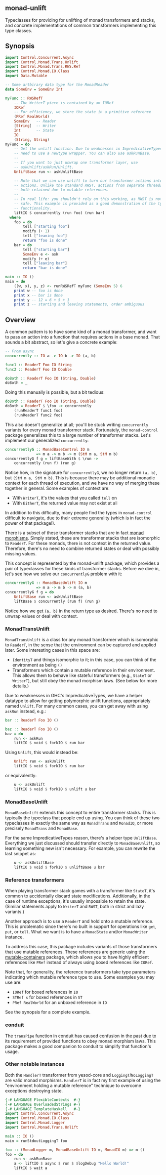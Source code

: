 ## monad-unlift

Typeclasses for providing for unlifting of monad transformers and stacks, and
concrete implementations of common transformers implementing this type classes.

## Synopsis

```haskell
import Control.Concurrent.Async
import Control.Monad.Trans.Unlift
import Control.Monad.Trans.RWS.Ref
import Control.Monad.IO.Class
import Data.Mutable

-- Some artbirary data type for the MonadReader
data SomeEnv = SomeEnv Int

myFunc :: RWSRefT
    -- The WriterT piece is contained by an IORef
    IORef
    -- For efficiency, we store the state in a primitive reference
    (PRef RealWorld)
    SomeEnv   -- Reader
    [String]  -- Writer
    Int       -- State
    IO
    (String, String)
myFunc = do
    -- Get the unlift function. Due to weaknesses in ImpredicativeTypes, we
    -- need to use a newtype wrapper. You can also use askRunBase.
    --
    -- If you want to just unwrap one transformer layer, use
    -- askUnlift/askRun/Unlift.
    UnliftBase run <- askUnliftBase

    -- Note that we can use unlift to turn our transformer actions into IO
    -- actions. Unlike the standard RWST, actions from separate threads are
    -- both retained due to mutable references.
    --
    -- In real life: you shouldn't rely on this working, as RWST is not thread
    -- safe. This example is provided as a good demonstration of the type level
    -- functionality.
    liftIO $ concurrently (run foo) (run bar)
  where
    foo = do
        tell ["starting foo"]
        modify (+ 1)
        tell ["leaving foo"]
        return "foo is done"
    bar = do
        tell ["starting bar"]
        SomeEnv e <- ask
        modify (+ e)
        tell ["leaving bar"]
        return "bar is done"

main :: IO ()
main = do
    ((w, x), y, z) <- runRWSRefT myFunc (SomeEnv 5) 6
    print w -- foo is done
    print x -- bar is done
    print y -- 12 = 6 + 5 + 1
    print z -- starting and leaving statements, order ambiguous
```

## Overview

A common pattern is to have some kind of a monad transformer, and want to pass
an action into a function that requires actions in a base monad. That sounds a
bit abstract, so let's give a concrete example:

```haskell
-- From async
concurrently :: IO a -> IO b -> IO (a, b)

func1 :: ReaderT Foo IO String
func2 :: ReaderT Foo IO Double

doBoth :: ReaderT Foo IO (String, Double)
doBoth = _
```

Doing this manually is possible, but a bit tedious:

```haskell
doBoth :: ReaderT Foo IO (String, Double)
doBoth = ReaderT $ \foo -> concurrently
    (runReaderT func1 foo)
    (runReaderT func2 foo)
```

This also doesn't generalize at all; you'll be stuck writing `concurrently`
variants for every monad transformer stack. Fortunately, the `monad-control`
package generalizes this to a large number of transformer stacks. Let's
implement our generalized `concurrently`:

```haskell
concurrentlyG :: MonadBaseControl IO m
              => m a -> m b -> m (StM m a, StM m b)
concurrentlyG f g = liftBaseWith $ \run ->
    concurrently (run f) (run g)
```

Notice how, in the signature for `concurrentlyG`, we no longer return `(a, b)`,
but `(StM m a, StM m b)`. This is because there may be additional monadic
context for each thread of execution, and we have no way of merging these
together in general. Some examples of context are:

* With `WriterT`, it's the values that you called `tell` on
* With `EitherT`, the returned value may not exist at all

In addition to this difficulty, many people find the types in `monad-control`
difficult to navigate, due to their extreme generality (which is in fact the
power of that package!).

There is a subset of these transformer stacks that are in fact [monad
morphisms](http://www.stackage.org/package/mmorph). Simply stated, these are
transformer stacks that are isomorphic to `ReaderT`. For these monads, there is
not context in the returned value. Therefore, there's no need to combine
returned states or deal with possibly missing values.

This concept is represented by the monad-unlift package, which provides a pair of typeclasses for these kinds of transformer stacks. Before we dive in, let's see how we solve our `concurrentlyG` problem with it:

```haskell
concurrentlyG :: MonadBaseUnlift IO m
              => m a -> m b -> m (a, b)
concurrentlyG f g = do
    UnliftBase run <- askUnliftBase
    liftBase $ concurrently (run f) (run g)
```

Notice how we get `(a, b)` in the return type as desired. There's no need to
unwrap values or deal with context.

### MonadTransUnlift

`MonadTransUnlift` is a class for any monad transformer which is isomorphic
to `ReaderT`, in the sense that the environment can be captured and applied
later. Some interesting cases in this space are:

* `IdentityT` and things isomorphic to it; in this case, you can think of the environment as being `()`
* Transformers which contain a mutable reference in their environment. This allows them to behave like stateful transformers (e.g., `StateT` or `WriterT`), but still obey the monad morphism laws. (See below for more details.)

Due to weaknesses in GHC's ImpredicativeTypes, we have a helper datatype to
allow for getting polymorphic unlift functions, appropriately named `Unlift`.
For many common cases, you can get away with using `askRun` instead, e.g.:

```haskell
bar :: ReaderT Foo IO ()

baz :: ReaderT Foo IO ()
baz = do
    run <- askRun
    liftIO $ void $ forkIO $ run bar
```

Using `Unlift`, this would instead be:

```haskell
    Unlift run <- askUnlift
    liftIO $ void $ forkIO $ run bar
```

or equivalently:

```haskell
    u <- askUnlift
    liftIO $ void $ forkIO $ unlift u bar
```

### MonadBaseUnlift

`MonadBaseUnlift` extends this concept to entire transformer stacks. This is
typically the typeclass that people end up using. You can think of these two
typeclasses in exactly the same way as `MonadTrans` and `MonadIO`, or more
precisely `MonadTrans` and `MonadBase`.

For the same ImpredicativeTypes reason, there's a helper type `UnliftBase`.
Everything we just discussed should transfer directly to `MonadBaseUnlift`,
so learning something new isn't necessary. For example, you can rewrite the
last snippet as:

```haskell
    u <- askUnliftBase
    liftIO $ void $ forkIO $ unliftBase u bar
```

### Reference transformers

When playing transformer stack games with a transformer like `StateT`, it's
common to accidentally discard state modifications. Additionally, in the case
of runtime exceptions, it's usually impossible to retain the state. (Similar
statements apply to `WriterT` and `RWST`, both in strict and lazy variants.)

Another approach is to use a `ReaderT` and hold onto a mutable reference. This
is problematic since there's no built in support for operations like `get`,
`put`, or `tell`. What we want is to have a `MonadState` and/or `MonadWriter`
instance.

To address this case, this package includes variants of those transformers that
use mutable references. These references are generic using the
[mutable-containers](http://www.stackage.org/package/mutable-containers)
package, which allows you to have highly efficient references like `PRef`
instead of always using boxed references like `IORef`.

Note that, for generality, the reference transformers take type parameters
indicating which mutable reference type to use. Some examples you may use are:

* `IORef` for boxed references in `IO`
* `STRef s` for boxed references in `ST`
* `PRef RealWorld` for an unboxed reference in `IO`

See the synopsis for a complete example.

### conduit

The `transPipe` function in conduit has caused confusion in the past due to its
requirement of provided functions to obey monad morphism laws. This package
makes a good companion to conduit to simplify that function's usage.

### Other notable instances

Both the `HandlerT` transformer from yesod-core and `LoggingT`/`NoLoggingT` are
valid monad morphisms. `HandlerT` is in fact my first example of using the
"environment holding a mutable reference" technique to overcome exceptions
destroying state.

```haskell
{-# LANGUAGE FlexibleContexts  #-}
{-# LANGUAGE OverloadedStrings #-}
{-# LANGUAGE TemplateHaskell   #-}
import Control.Concurrent.Async
import Control.Monad.IO.Class
import Control.Monad.Logger
import Control.Monad.Trans.Unlift

main :: IO ()
main = runStdoutLoggingT foo

foo :: (MonadLogger m, MonadBaseUnlift IO m, MonadIO m) => m ()
foo = do
    run <- askRunBase
    a <- liftIO $ async $ run $ $logDebug "Hello World!"
    liftIO $ wait a
```
